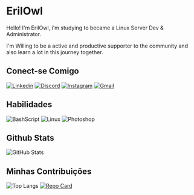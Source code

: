 # ErilOwl
Hello! I'm ErilOwl, i'm studying to became a Linux Server Dev & Administrator.

I'm Willing to be a active and productive supporter to the community and also learn a lot in this journey together.

## Conect-se Comigo
[![Linkedin](https://img.shields.io/badge/Linkedin-7289DA?style=for-the-badge&logo=linkedin&logoColor=white)](https://www.linkedin.com/in/erike-fernando-barreto-cortes-9b6480195/)
[![Discord](https://img.shields.io/badge/Discord-7289DA?style=for-the-badge&logo=discord&logoColor=white)](https://discord.com/channels/@marcodiaz/)
[![Instagram](https://img.shields.io/badge/-Instagram-%23E4405F?style=for-the-badge&logo=instagram&logoColor=white)](https://www.instagram.com/erikefernandob/)
[![Gmail](https://img.shields.io/badge/Gmail-333333?style=for-the-badge&logo=gmail&logoColor=red)](mailto:erikefbarreto@gmail.com)

## Habilidades
![BashScript](https://img.shields.io/badge/bash%20script-0101?style=flat&logo=gnubash&logoColor=%23FFFFFF&labelColor=%23000000) ![Linux](https://img.shields.io/badge/Linux-000?style=for-the-badge&logo=linux&logoColor=FCC624)
![Photoshop](https://img.shields.io/badge/Photoshop-001E36?style=flat&logo=photoshop&logoColor=001E36&labelColor=%23000000)

## Github Stats
![GitHub Stats](https://github-readme-stats.vercel.app/api?username=ErilOwl&theme=transparent&bg_color=c500ff&border_color=30A3DC&show_icons=true&icon_color=fff&title_color=fff&text_color=FFF)

## Minhas Contribuições
![Top Langs](https://github-readme-stats-git-masterrstaa-rickstaa.vercel.app/api/top-langs/?username=ErilOwl&layout=compact&bg_color=c500ff&&border_color=30A3DC&title_color=fefcff&text_color=FFF)
[![Repo Card](https://github-readme-stats.vercel.app/api/pin/?username=ErilOwl&repo=dio-lab-open-source&bg_color=c500ff&border_color=30A3DC&show_icons=true&icon_color=fff&title_color=fff&text_color=FFF)](https://github.com/ErilOwl/dio-lab-open-source)

